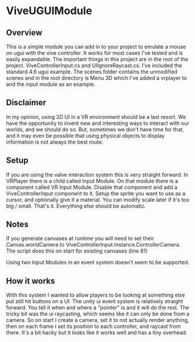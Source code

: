 # ViveUGUIModule

## Overview

This is a simple module you can add in to your project to emulate a mouse on ugui with the vive controller. It works for most cases I've tested and is easily expandable. The important things in this project are in the root of the project. ViveControllerInput.cs and UIIgnoreRaycast.cs. I've included the standard 4.6 ugui example. The scenes folder contains the unmodified scenes and in the root directory is Menu 3D which I've added a vrplayer to and the input module as an example.

## Disclaimer

In my opinion, using 2D UI in a VR environment should be a last resort. We have the opportunity to invent new and interesting ways to interact with our worlds, and we should do so. But, sometimes we don't have time for that, and it may even be possible that using physical objects to display information is not always the best route.

## Setup

If you are using the valve interaction system this is very straight forward. In VRPlayer there is a child called Input Module. On that module there is a component called VR Input Module. Disable that component and add a ViveControllerInput component to it. Setup the sprite you want to use as a cursor, and optionally give it a material. You can modify scale later if it's too big / small. That's it. Everything else should be automatic.

## Notes

If you generate canvases at runtime you will need to set their Canvas.worldCamera to ViveControllerInput.Instance.ControllerCamera. The script does this on start for existing canvases (line 81)

Using two Input Modules in an event system doesn't seem to be supported.

## How it works

With this system I wanted to allow players to be looking at something else put still hit buttons on a UI. The unity ui event system is relatively straight forward. You tell it when and where a "pointer" is and it will do the rest. The tricky bit was the ui raycasting, which seems like it can only be done from a camera. So on start I create a camera, set it to not actually render anything, then on each frame I set its position to each controller, and raycast from there. It's a bit hacky but it looks like it works well and has a tiny overhead.